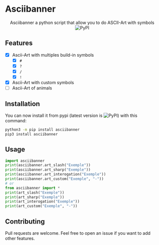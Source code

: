 # Asciibanner

<p align="center">
  Asciibanner a python script that allow you to do ASCII-Art with symbols
  <br>
  <img alt="PyPI" src="https://img.shields.io/pypi/v/asciibanner">
  <br>
</p>

## Features

 - [x] Ascii-Art with multiples build-in symbols 
   - [x] `#`
   - [x] `?`
   - [x] `/`
   - [x] `!`
 - [x] Ascii-Art with custom symbols
 - [ ] Ascii-Art of animals

## Installation

You can now install it from pypi (latest version is <img alt="PyPI" src="https://img.shields.io/pypi/v/asciibanner">) with this command:

```bash
python3 -m pip install asciibanner
pip3 install asciibanner
```

## Usage

```python
import asciibanner
print(asciibanner.art_slash("Exemple"))
print(asciibanner.art_sharp("Exemple"))
print(asciibanner.art_interogation("Exemple"))
print(asciibanner.art_custom("Exemple", "-"))
# or 
from asciibanner import *
print(art_slash("Exemple"))
print(art_sharp("Exemple"))
print(art_interogation("Exemple"))
print(art_custom("Exemple", "-"))
```

## Contributing

Pull requests are welcome. Feel free to open an issue if you want to add other features.